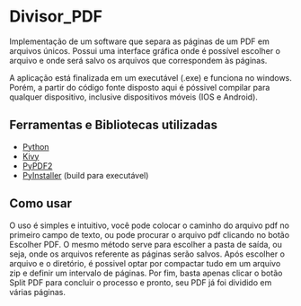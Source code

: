 # Divisor_PDF
Implementação de um software que separa as páginas de um PDF em arquivos únicos. Possui uma interface gráfica onde é possível escolher o arquivo e onde será salvo os arquivos que correspondem às páginas.

A aplicação está finalizada em um executável (.exe) e funciona no windows. Porém, a partir do código fonte disposto aqui é póssivel compilar para qualquer dispositivo, inclusive dispositivos móveis (IOS e Android).

## Ferramentas e Bibliotecas utilizadas

- <a href="https://www.python.org/">Python</a>
- <a href="https://kivy.org/">Kivy</a>
- <a href="https://github.com/py-pdf/PyPDF2">PyPDF2</a>
- <a href="https://pyinstaller.org/">PyInstaller</a> (build para executável)

## Como usar
O uso é simples e intuitivo, você pode colocar o caminho do arquivo pdf no primeiro campo de texto, ou pode procurar o arquivo pdf clicando no botão Escolher PDF. O mesmo método serve para escolher a pasta de saída, ou seja, onde os arquivos referente as páginas serão salvos. Após escolher o arquivo e o diretório, é possivel optar por compactar tudo em um arquivo zip e definir um intervalo de páginas. Por fim, basta apenas clicar o botão Split PDF para concluir o processo e pronto, seu PDF já foi dividido em várias páginas.
